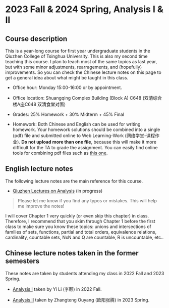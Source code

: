 # 2023 Fall & 2024 Spring, Analysis I & II


## Course description

This is a year-long course for first year undergraduate students in the Qiuzhen College of Tsinghua University. This is also my second time teaching this course. I plan to teach most of the same topics as last year, but with some minor adjustments, rearragements, and (hopefully) improvements. So you can check the Chinese lecture notes on this page to get a general idea about what might be taught in this class. 


- Office hour: Monday 15:00-16:00 or by appointment.
  
- Office location: Shuangqing Complex Building (Block A) C648  (双清综合楼A座C648 双清食堂对面)
  
- Grades: 25% Homework + 30% Midterm + 45% Final
  
- Homework: Both Chinese and English can be used for writing homework.  Your homework solutions should be combined into a single (pdf) file and submitted online to Web Learning-Work (网络学堂-课程作业). **Do not upload more than one file**, because this will make it more difficult for the TA to grade the assignment. You can easily find online tools for combining pdf files such as [this one](https://www.ilovepdf.com/zh-cn/merge_pdf).


## English lecture notes

The following lecture notes are the main reference for this course. 

- [Qiuzhen Lectures on Analysis](Files/2023_Analysis.pdf) (in progress)
> Please let me know if you find any typos or mistakes. This will help me improve the notes!

I will cover Chapter 1 very quickly (or even skip this chapter) in class. Therefore, I recommend that you skim through Chapter 1 before the first class to make sure you know these topics: unions and intersections of families of sets, functions, partial and total orders, equivalence relations, cardinality, countable sets, NxN and Q are countable, R is uncountable, etc..

## Chinese lecture notes taken in the former semesters

These notes are taken by students attending my class in 2022 Fall and 2023 Spring.

- [Analysis I](Files/2022_Analysis_I_CH.pdf) taken by Yi Li (李颐) in 2022 Fall.


- [Analysis II](Files/2023_Analysis_II_CH.pdf) taken by Zhangteng Ouyang (欧阳张腾) in 2023 Spring.



